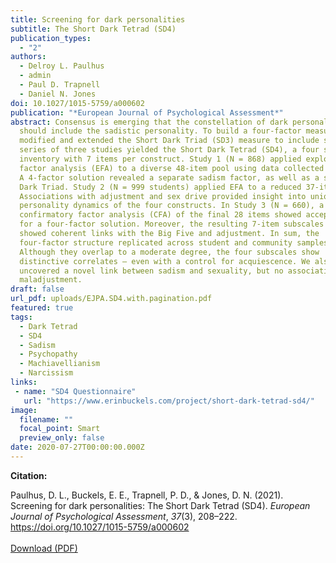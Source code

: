 ```yaml
---
title: Screening for dark personalities
subtitle: The Short Dark Tetrad (SD4)
publication_types:
  - "2"
authors:
  - Delroy L. Paulhus
  - admin
  - Paul D. Trapnell
  - Daniel N. Jones
doi: 10.1027/1015-5759/a000602
publication: "*European Journal of Psychological Assessment*"
abstract: Consensus is emerging that the constellation of dark personalities
  should include the sadistic personality. To build a four-factor measure, we
  modified and extended the Short Dark Triad (SD3) measure to include sadism. A
  series of three studies yielded the Short Dark Tetrad (SD4), a four subscale
  inventory with 7 items per construct. Study 1 (N = 868) applied exploratory
  factor analysis (EFA) to a diverse 48-item pool using data collected on MTurk.
  A 4-factor solution revealed a separate sadism factor, as well as a shifted
  Dark Triad. Study 2 (N = 999 students) applied EFA to a reduced 37-item set.
  Associations with adjustment and sex drive provided insight into unique
  personality dynamics of the four constructs. In Study 3 (N = 660), a
  confirmatory factor analysis (CFA) of the final 28 items showed acceptable fit
  for a four-factor solution. Moreover, the resulting 7-item subscales each
  showed coherent links with the Big Five and adjustment. In sum, the
  four-factor structure replicated across student and community samples.
  Although they overlap to a moderate degree, the four subscales show
  distinctive correlates – even with a control for acquiescence. We also
  uncovered a novel link between sadism and sexuality, but no association with
  maladjustment.
draft: false
url_pdf: uploads/EJPA.SD4.with.pagination.pdf
featured: true
tags:
  - Dark Tetrad
  - SD4
  - Sadism
  - Psychopathy
  - Machiavellianism
  - Narcissism
links:
 - name: "SD4 Questionnaire"
   url: "https://www.erinbuckels.com/project/short-dark-tetrad-sd4/"
image:
  filename: ""
  focal_point: Smart
  preview_only: false
date: 2020-07-27T00:00:00.000Z
---
```

**Citation:**

Paulhus, D. L., Buckels, E. E., Trapnell, P. D., & Jones, D. N. (2021). Screening for dark personalities: The Short Dark Tetrad (SD4). _European Journal of Psychological Assessment_, _37_(3), 208–222. <https://doi.org/10.1027/1015-5759/a000602>
<br><br>[Download (PDF)](https://www.erinbuckels.com/uploads/EJPA.SD4.with.pagination.pdf)
